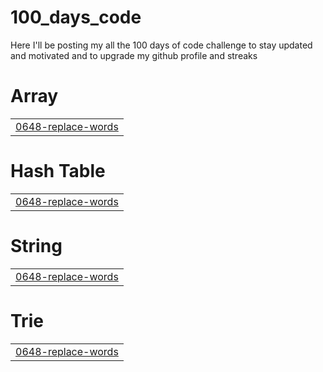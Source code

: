 # 100_days_code
Here I'll be posting my all the 100 days of code challenge to stay updated and motivated and to upgrade my github profile and streaks


# Array
|  |
| ------- |
| [0648-replace-words](https://github.com/charul124/100_days_code/tree/master/0648-replace-words) |
# Hash Table
|  |
| ------- |
| [0648-replace-words](https://github.com/charul124/100_days_code/tree/master/0648-replace-words) |
# String
|  |
| ------- |
| [0648-replace-words](https://github.com/charul124/100_days_code/tree/master/0648-replace-words) |
# Trie
|  |
| ------- |
| [0648-replace-words](https://github.com/charul124/100_days_code/tree/master/0648-replace-words) |